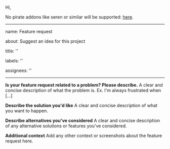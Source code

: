Hi,

No pirate addons like seren or similar will be supported: [here](https://forum.kodi.tv/showthread.php?tid=327514&page=10).

---

name: Feature request

about: Suggest an idea for this project

title: ''

labels: ''

assignees: ''

---

**Is your feature request related to a problem? Please describe.**
A clear and concise description of what the problem is. Ex. I'm always frustrated when [...]

**Describe the solution you'd like**
A clear and concise description of what you want to happen.

**Describe alternatives you've considered**
A clear and concise description of any alternative solutions or features you've considered.

**Additional context**
Add any other context or screenshots about the feature request here.
